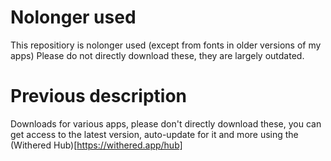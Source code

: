# Nolonger used
This repositiory is nolonger used (except from fonts in older versions of my apps)
Please do not directly download these, they are largely outdated.

# Previous description
Downloads for various apps, please don't directly download these, you can get access to the latest version, auto-update for it and more using the (Withered Hub)[https://withered.app/hub]
